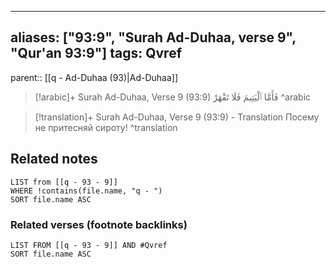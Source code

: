 
---
aliases: ["93:9", "Surah Ad-Duhaa, verse 9", "Qur'an 93:9"]
tags: Qvref
---

parent:: [[q - Ad-Duhaa (93)|Ad-Duhaa]]

> [!arabic]+ Surah Ad-Duhaa, Verse 9 (93:9)
> <span class="quran-arabic">فَأَمَّا ٱلْيَتِيمَ فَلَا تَقْهَرْ</span>
^arabic

> [!translation]+ Surah Ad-Duhaa, Verse 9 (93:9) - Translation
> Посему не притесняй сироту!
^translation



## Related notes
```dataview
LIST from [[q - 93 - 9]]
WHERE !contains(file.name, "q - ")
SORT file.name ASC
```

### Related verses (footnote backlinks)
```dataview
LIST FROM [[q - 93 - 9]] AND #Qvref
SORT file.name ASC
```

